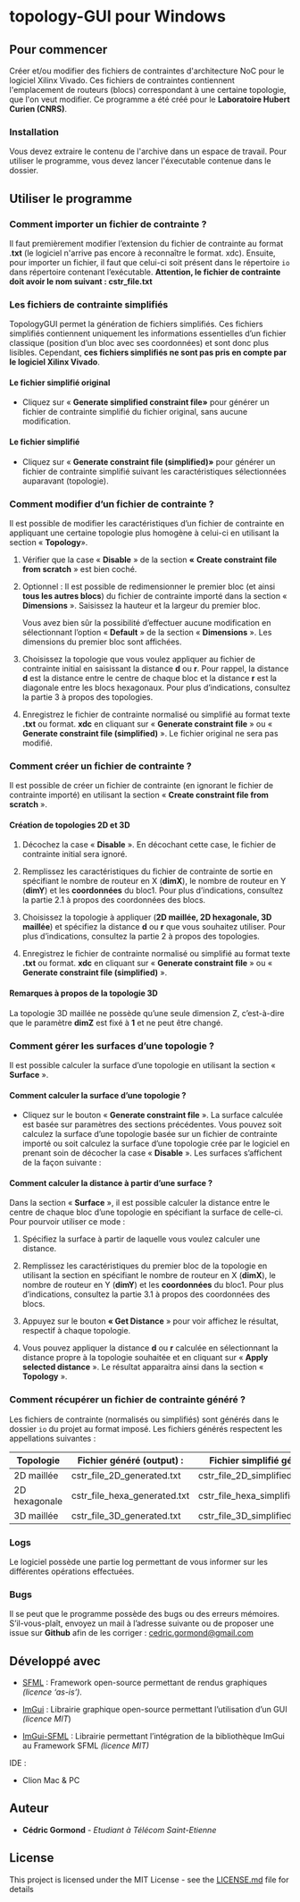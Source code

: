 # topology-GUI pour Windows

## Pour commencer

Créer et/ou modifier des fichiers de contraintes d'architecture NoC pour le logiciel Xilinx Vivado. Ces fichiers de contraintes contiennent l'emplacement de routeurs (blocs) correspondant à une certaine topologie, que l'on veut modifier. Ce programme a été créé pour le **Laboratoire Hubert Curien (CNRS)**.

### Installation

Vous devez extraire le contenu de l'archive dans un espace de travail. Pour utiliser le programme, vous devez lancer l'éxecutable contenue dans le dossier.

## Utiliser le programme

### Comment importer un fichier de contrainte ?

Il faut premièrement modifier l’extension du fichier de contrainte au format .**txt** (le logiciel n'arrive pas encore à reconnaître le format. xdc). Ensuite, pour importer un fichier, il faut que celui-ci soit présent dans le répertoire `io` dans répertoire contenant l’exécutable. **Attention, le fichier de contrainte doit avoir le nom suivant : cstr_file.txt**


### Les fichiers de contrainte simplifiés

TopologyGUI permet la génération de fichiers simplifiés. Ces fichiers simplifiés contiennent uniquement les informations essentielles d’un fichier classique (position d’un bloc avec ses coordonnées) et sont donc plus lisibles. Cependant, **ces fichiers simplifiés ne sont pas pris en compte par le logiciel Xilinx Vivado**.

#### Le fichier simplifié original
- Cliquez sur « **Generate simplified constraint file»** pour générer un fichier de contrainte simplifié du fichier original, sans aucune modification. 

#### Le fichier simplifié
- Cliquez sur « **Generate constraint file (simplified)»** pour générer un fichier de contrainte simplifié suivant les caractéristiques sélectionnées auparavant (topologie). 

### Comment modifier d’un fichier de contrainte ?
Il est possible de modifier les caractéristiques d’un fichier de contrainte en appliquant une certaine topologie plus homogène à celui-ci en utilisant la section « **Topology**».

1. Vérifier que la case « **Disable** » de la section **«** **Create constraint file from scratch** » est bien coché.


2. Optionnel : Il est possible de redimensionner le premier bloc (et ainsi **tous les autres blocs**) du fichier de contrainte importé dans la section « **Dimensions** ». Saisissez la hauteur et la largeur du premier bloc.

   Vous avez bien sûr la possibilité d’effectuer aucune modification en sélectionnant l’option « **Default** » de la section « **Dimensions** ». Les dimensions du premier bloc sont affichées.

3. Choisissez la topologie que vous voulez appliquer au fichier de contrainte initial en saisissant la distance **d** ou **r**. Pour rappel, la distance **d** est la distance entre le centre de chaque bloc et la distance **r** est la diagonale entre les blocs hexagonaux. Pour plus d’indications, consultez la partie 3 à propos des topologies. 

4. Enregistrez le fichier de contrainte normalisé ou simplifié au format texte **.txt** ou format. **xdc** en cliquant sur « **Generate constraint file** » ou « **Generate constraint file (simplified)** ». Le fichier original ne sera pas modifié.   


### Comment créer un fichier de contrainte ?

Il est possible de créer un fichier de contrainte (en ignorant le fichier de contrainte importé) en utilisant la section « **Create constraint file from scratch** ».  

#### Création de topologies 2D et 3D 

1. Décochez la case « **Disable** ». En décochant cette case, le fichier de contrainte initial sera ignoré.

2.	Remplissez les caractéristiques du fichier de contrainte de sortie en spécifiant le nombre de routeur en X (**dimX**), le nombre de routeur en Y (**dimY**) et les **coordonnées** du bloc1. Pour plus d’indications, consultez la partie 2.1 à propos des coordonnées des blocs.

3.  Choisissez la topologie à appliquer (**2D maillée, 2D hexagonale, 3D maillée**) et spécifiez la distance **d** ou **r** que vous souhaitez utiliser. Pour plus d’indications, consultez la partie 2 à propos des topologies. 

5.	Enregistrez le fichier de contrainte normalisé ou simplifié au format texte **.txt** ou format. **xdc** en cliquant sur « **Generate constraint file** » ou « **Generate constraint file (simplified)** ».

#### Remarques à propos de la topologie 3D

La topologie 3D maillée ne possède qu’une seule dimension Z, c’est-à-dire que le paramètre **dimZ** est fixé à **1** et ne peut être changé.

### Comment gérer les surfaces d’une topologie ?

Il est possible calculer la surface d’une topologie en utilisant la section « **Surface** ».  

#### Comment calculer la surface d’une topologie ?

- Cliquez sur le bouton « **Generate constraint file** ». La surface calculée est basée sur paramètres des sections précédentes. Vous pouvez soit calculez la surface d’une topologie basée sur un fichier de contrainte importé ou soit calculez la surface d’une topologie crée par le logiciel en prenant soin de décocher la case « **Disable** ». Les surfaces s’affichent de la façon suivante :

#### Comment calculer la distance à partir d’une surface ?

Dans la section « **Surface** », il est possible calculer la distance entre le centre de chaque bloc d’une topologie en spécifiant la surface de celle-ci. Pour pourvoir utiliser ce mode :

1.	Spécifiez la surface à partir de laquelle vous voulez calculer une distance.

2.  Remplissez les caractéristiques du premier bloc de la topologie en utilisant la section en spécifiant le nombre de routeur en X (**dimX**), le nombre de routeur en Y (**dimY**) et les **coordonnées** du bloc1. Pour plus d’indications, consultez la partie 3.1 à propos des coordonnées des blocs.

3.  Appuyez sur le bouton **« Get Distance** » pour voir affichez le résultat, respectif à chaque topologie.

4.  Vous pouvez appliquer la distance **d** ou **r** calculée en sélectionnant la distance propre à la topologie souhaitée et en cliquant sur « **Apply selected distance** ». Le résultat apparaitra ainsi dans la section « **Topology** ».

### Comment récupérer un fichier de contrainte généré ?

Les fichiers de contrainte (normalisés ou simplifiés) sont générés dans le dossier `io` du projet au format imposé. Les fichiers générés respectent les appellations suivantes :

| **Topologie** | **Fichier généré (output) :** | **Fichier simplifié généré (output)**   |
| ------------- | ----------------------------- | --------------------------------------- |
| 2D maillée    | cstr_file_2D_generated.txt    | cstr_file_2D_simplified_generated.txt   |
| 2D hexagonale | cstr_file_hexa_generated.txt  | cstr_file_hexa_simplified_generated.txt |
| 3D maillée    | cstr_file_3D_generated.txt    | cstr_file_3D_simplified_generated.txt   |

### Logs

Le logiciel possède une partie log permettant de vous informer sur les différentes opérations effectuées.

### Bugs

Il se peut que le programme possède des bugs ou des erreurs mémoires. S’il-vous-plaît, envoyez un mail à l’adresse suivante ou de proposer une issue sur **Github** afin de les corriger : [cedric.gormond@gmail.com](mailto:cedric.gormond@gmail.com) 

## Développé avec

* [SFML](https://www.sfml-dev.org/community.php)  : Framework open-source permettant de rendus graphiques *(licence ‘as-is’).*

* [ImGui](https://github.com/ocornut/imgui) : Librairie graphique open-source permettant l’utilisation d’un GUI *(licence MIT*)

* [ImGui-SFML](https://github.com/eliasdaler/imgui-sfml)  : Librairie permettant l’intégration de la bibliothèque ImGui au Framework SFML *(licence MIT)*

IDE : 
* Clion Mac & PC

## Auteur

* **Cédric Gormond** - *Etudiant à Télécom Saint-Etienne*

## License

This project is licensed under the MIT License - see the [LICENSE.md](LICENSE.md) file for details
